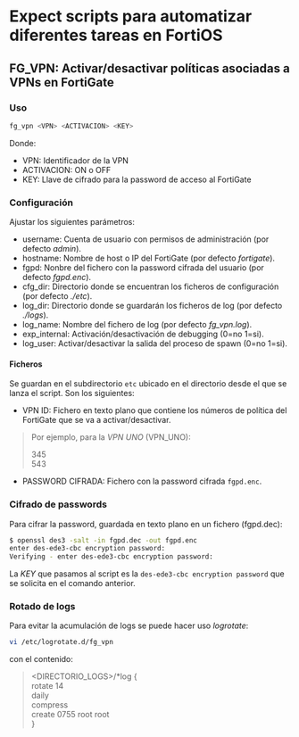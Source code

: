 # Expect scripts para automatizar diferentes tareas en FortiOS

## FG_VPN: Activar/desactivar políticas asociadas a VPNs en FortiGate

### Uso

``` sh
fg_vpn <VPN> <ACTIVACION> <KEY>
```

Donde:

* VPN: Identificador de la VPN
* ACTIVACION: ON o OFF
* KEY: Llave de cifrado para la password de acceso al FortiGate

### Configuración

Ajustar los siguientes parámetros:

* username: Cuenta de usuario con permisos de administración (por defecto *admin*). 
* hostname: Nombre de host o IP del FortiGate (por defecto *fortigate*).
* fgpd: Nonbre del fichero con la password cifrada del usuario (por defecto *fgpd.enc*).
* cfg_dir: Directorio donde se encuentran los ficheros de configuración (por defecto *./etc*).
* log_dir: Directorio donde se guardarán los ficheros de log (por defecto *./logs*).
* log_name: Nombre del fichero de log (por defecto *fg_vpn.log*).
* exp_internal: Activación/desactivación de debugging (0=no 1=si).
* log_user: Activar/desactivar la salida del proceso de spawn (0=no 1=si).

#### Ficheros

Se guardan en el subdirectorio `etc` ubicado en el directorio desde el que se lanza el script. Son los siguientes:

* VPN ID: Fichero en texto plano que contiene los números de política del FortiGate que se va a activar/desactivar.

> Por ejemplo, para la *VPN UNO* (VPN_UNO):
>  
>  345    
>  543

* PASSWORD CIFRADA: Fichero con la password cifrada `fgpd.enc`.

### Cifrado de passwords

Para cifrar la password, guardada en texto plano en un fichero (fgpd.dec):

``` sh
$ openssl des3 -salt -in fgpd.dec -out fgpd.enc
enter des-ede3-cbc encryption password:
Verifying - enter des-ede3-cbc encryption password:
```

La *KEY* que pasamos al script es la `des-ede3-cbc encryption password` que se solicita en el comando anterior.

### Rotado de logs

Para evitar la acumulación de logs se puede hacer uso *logrotate*:

``` sh
vi /etc/logrotate.d/fg_vpn
```

con el contenido:

><DIRECTORIO_LOGS>/*log {    
>    rotate 14    
>    daily    
>    compress    
>    create 0755 root root    
>}